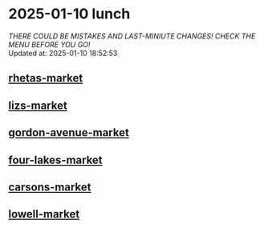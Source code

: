 # 2025-01-10 lunch  
*THERE COULD BE MISTAKES AND LAST-MINIUTE CHANGES! CHECK THE MENU BEFORE YOU GO!*  
Updated at: 2025-01-10 18:52:53  
## [rhetas-market](https://wisc-housingdining.nutrislice.com/menu/rhetas-market/lunch/2025-01-10)  
## [lizs-market](https://wisc-housingdining.nutrislice.com/menu/lizs-market/lunch/2025-01-10)  
## [gordon-avenue-market](https://wisc-housingdining.nutrislice.com/menu/gordon-avenue-market/lunch/2025-01-10)  
## [four-lakes-market](https://wisc-housingdining.nutrislice.com/menu/four-lakes-market/lunch/2025-01-10)  
## [carsons-market](https://wisc-housingdining.nutrislice.com/menu/carsons-market/lunch/2025-01-10)  
## [lowell-market](https://wisc-housingdining.nutrislice.com/menu/lowell-market/lunch/2025-01-10)  
  
